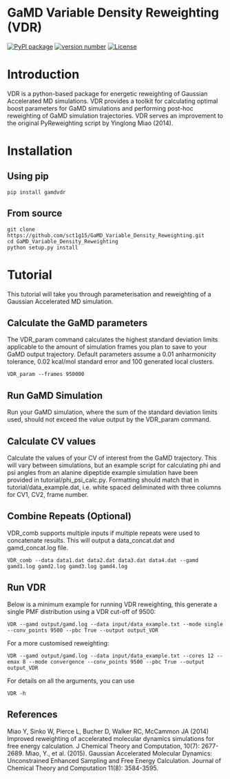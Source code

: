 # GaMD Variable Density Reweighting (VDR)

[![PyPI package](https://img.shields.io/badge/pip%20install-example--pypi--package-brightgreen)](https://pypi.org/project/example-pypi-package/) 
[![version number](https://img.shields.io/pypi/v/example-pypi-package?color=green&label=version)](https://github.com/tomchen/example_pypi_package/releases)
[![License](https://img.shields.io/badge/license-MIT-blue.svg)](https://opensource.org/licenses/MIT)

# Introduction
VDR is a python-based package for energetic reweighting of Gaussian Accelerated MD simulations. VDR provides a toolkit for calculating optimal boost parameters for GaMD simulations and performing post-hoc reweighting of GaMD simulation trajectories.
VDR serves an improvement to the original PyReweighting script by Yinglong Miao (2014).

# Installation
## Using pip
``` 
pip install gamdvdr
``` 
## From source
``` 
git clone https://github.com/sct1g15/GaMD_Variable_Density_Reweighting.git
cd GaMD_Variable_Density_Reweighting
python setup.py install
``` 

# Tutorial
This tutorial will take you through parameterisation and reweighting of a Gaussian Accelerated MD simulation.

## Calculate the GaMD parameters
The VDR_param command calculates the highest standard deviation limits applicable to the amount of simulation frames you plan to save to your GaMD output trajectory. Default parameters assume a 0.01 anharmonicity tolerance, 0.02 kcal/mol standard error and 100 generated local clusters.
``` 
VDR_param --frames 950000
``` 
## Run GaMD Simulation
Run your GaMD simulation, where the sum of the standard deviation limits used, should not exceed the value output by the VDR_param command.

## Calculate CV values
Calculate the values of your CV of interest from the GaMD trajectory. This will vary between simulations, but an example script for calculating phi and psi angles from an alanine dipeptide example simulation have been provided in tutorial/phi_psi_calc.py. Formatting should match that in tutorial/data_example.dat, i.e. white spaced deliminated with three columns for CV1, CV2, frame number.

## Combine Repeats (Optional)
VDR_comb supports multiple inputs if multiple repeats were used to concatenate results. This will output a data_concat.dat and gamd_concat.log file.
``` 
VDR_comb --data data1.dat data2.dat data3.dat data4.dat --gamd gamd1.log gamd2.log gamd3.log gamd4.log
``` 

## Run VDR
Below is a minimum example for running VDR reweighting, this generate a single PMF distribution using a VDR cut-off of 9500:
``` 
VDR --gamd output/gamd.log --data input/data_example.txt --mode single --conv_points 9500 --pbc True --output output_VDR
``` 
For a more customised reweighting:
``` 
VDR --gamd output/gamd.log --data input/data_example.txt --cores 12 --emax 8 --mode convergence --conv_points 9500 --pbc True --output output_VDR
``` 
For details on all the arguments, you can use
``` 
VDR -h
``` 

## References
Miao Y, Sinko W, Pierce L, Bucher D, Walker RC, McCammon JA (2014) Improved reweighting of accelerated molecular dynamics simulations for free energy calculation. J Chemical Theory and Computation, 10(7): 2677-2689.
Miao, Y., et al. (2015). Gaussian Accelerated Molecular Dynamics: Unconstrained Enhanced Sampling and Free Energy Calculation. Journal of Chemical Theory and Computation 11(8): 3584-3595.
	


